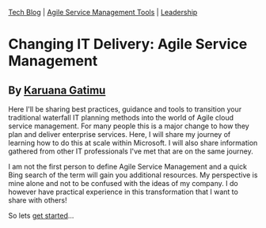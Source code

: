 [Tech Blog](blog_index.md) | [Agile Service Management Tools](.\asm\index.md) | [Leadership](.\leadership\index.md) 

# **Changing IT Delivery: Agile Service Management**  
## By [Karuana Gatimu](http://linkedin.com/in/karuanagatimu)  

Here I'll be sharing best practices, guidance and tools to transition your traditional waterfall IT planning methods into the world of  Agile cloud service management.  For many people this is a major change to how they plan and deliver enterprise services.  Here, I will share my journey of learning how to do this at scale within Microsoft.  I will also share information gathered from other IT professionals I've met that are on the same journey. 

I am not the first person to define Agile Service Management and a quick Bing search of the term will gain you additional resources.  My perspective is mine alone and not to be confused with the ideas of my company.  I do however have practical experience in this transformation that I want to share with others!

So lets [get started](gettingstarted.md)...
